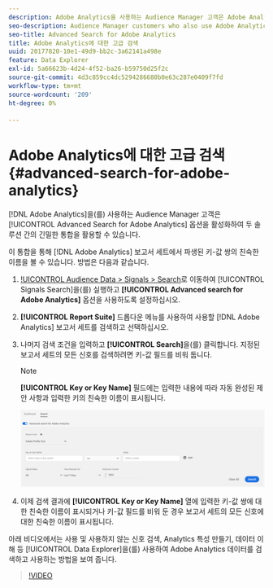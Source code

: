 ```yaml
---
description: Adobe Analytics을 사용하는 Audience Manager 고객은 Adobe Analytics에 대한 고급 검색 옵션을 활성화하여 두 솔루션 간의 긴밀한 통합을 활용할 수 있습니다.
seo-description: Audience Manager customers who also use Adobe Analytics can leverage the tight integration between the two solutions by enabling the Advanced Search for Adobe Analytics option.
seo-title: Advanced Search for Adobe Analytics
title: Adobe Analytics에 대한 고급 검색
uuid: 20177820-10e1-49d9-bb2c-3a62141a498e
feature: Data Explorer
exl-id: 5a66623b-4d24-4f52-ba26-b59750d25f2c
source-git-commit: 4d3c859cc4dc5294286680b0e63c287e0409f7fd
workflow-type: tm+mt
source-wordcount: '209'
ht-degree: 0%

---
```


# Adobe Analytics에 대한 고급 검색 {#advanced-search-for-adobe-analytics}

[!DNL Adobe Analytics]을(를) 사용하는 Audience Manager 고객은 [!UICONTROL Advanced Search for Adobe Analytics] 옵션을 활성화하여 두 솔루션 간의 긴밀한 통합을 활용할 수 있습니다.

이 통합을 통해 [!DNL Adobe Analytics] 보고서 세트에서 파생된 키-값 쌍의 친숙한 이름을 볼 수 있습니다. 방법은 다음과 같습니다.

1. [!UICONTROL Audience Data > Signals > Search](으)로 이동하여 [!UICONTROL Signals Search]을(를) 실행하고 **[!UICONTROL Advanced search for Adobe Analytics]** 옵션을 사용하도록 설정하십시오.
1. **[!UICONTROL Report Suite]** 드롭다운 메뉴를 사용하여 사용할 [!DNL Adobe Analytics] 보고서 세트를 검색하고 선택하십시오.
1. 나머지 검색 조건을 입력하고 **[!UICONTROL Search]**&#x200B;을(를) 클릭합니다. 지정된 보고서 세트의 모든 신호를 검색하려면 키-값 필드를 비워 둡니다.
   >[!NOTE]
   >
   >**[!UICONTROL Key or Key Name]** 필드에는 입력한 내용에 따라 자동 완성된 제안 사항과 입력한 키의 친숙한 이름이 표시됩니다.

   ![](assets/signals-search-analytics.png)
1. 이제 검색 결과에 **[!UICONTROL Key or Key Name]** 열에 입력한 키-값 쌍에 대한 친숙한 이름이 표시되거나 키-값 필드를 비워 둔 경우 보고서 세트의 모든 신호에 대한 친숙한 이름이 표시됩니다.

아래 비디오에서는 사용 및 사용하지 않는 신호 검색, Analytics 특성 만들기, 데이터 이해 등 [!UICONTROL Data Explorer]을(를) 사용하여 Adobe Analytics 데이터를 검색하고 사용하는 방법을 보여 줍니다.

>[!VIDEO](https://video.tv.adobe.com/v/25150)
